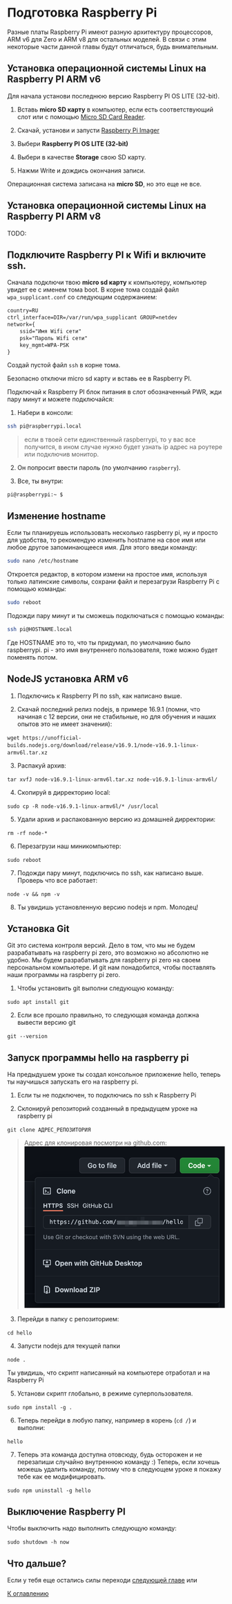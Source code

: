# Подготовка Raspberry Pi

Разные платы Raspberry Pi имеют разную архитектуру процессоров, ARM v6 для Zero и ARM v8 для остальных моделей. В связи с этим некоторые части данной главы будут отличаться, будь внимательным.

## Установка операционной системы Linux на Raspberry PI ARM v6

Для начала установи последнюю версию Raspberry PI OS LITE (32-bit).

1. Вставь **micro SD карту** в компьютер, если есть соответствующий слот или с помощью [Micro SD Card Reader](https://aliexpress.ru/item/1005002256132372.html).

2. Скачай, установи и запусти [Raspberry Pi Imager](https://www.raspberrypi.org/software/)

3. Выбери **Raspberry PI OS LITE (32-bit)**

4. Выбери в качестве **Storage** свою SD карту.

5. Нажми Write и дождись окончания записи.

Операционная система записана на **micro SD**, но это еще не все.

## Установка операционной системы Linux на Raspberry PI ARM v8

TODO:

## Подключите Raspberry PI к Wifi и включите ssh.

Сначала подключи твою **micro sd карту** к компьютеру, компьютер увидет ее с именем тома boot. В корне тома создай файл `wpa_supplicant.conf` со следующим содержанием:
```
country=RU
ctrl_interface=DIR=/var/run/wpa_supplicant GROUP=netdev
network={
    ssid="Имя Wifi сети"
    psk="Пароль Wifi сети"
    key_mgmt=WPA-PSK
}
```

Создай пустой файл `ssh` в корне тома.

Безопасно отключи micro sd карту и вставь ее в Raspberry PI.

Подключай к Raspberry PI блок питания в слот обозначенный PWR, жди пару минут и можете подключайся:

1. Набери в консоли:

```sh
ssh pi@raspberrypi.local
```

> если в твоей сети единственный raspberrypi, то у вас все получится, в ином случае нужно будет узнать ip адрес на роутере или подключив монитор.

2. Он попросит ввести пароль (по умолчанию `raspberry`).

3. Все, ты внутри:

```
pi@raspberrypi:~ $
```

## Изменение hostname

Если ты планируешь использовать несколько raspberry pi, ну и просто для удобства, то рекомендую изменить hostname на свое имя или любое другое запоминающееся имя. Для этого введи команду:

```sh
sudo nano /etc/hostname
```

Откроется редактор, в котором измени на простое имя, используя только латинские символы, сохрани файл и перезагрузи Raspberry Pi с помощью команды:

```sh
sudo reboot
```

Подожди пару минут и ты сможешь подключаться с помощью команды:

```sh
ssh pi@HOSTNAME.local
```

Где HOSTNAME это то, что ты придумал, по умолчанию было raspberrypi. pi - это имя внутреннего пользователя, тоже можно будет поменять потом.

## NodeJS установка ARM v6

1. Подключись к Raspberry PI по ssh, как написано выше.

2. Скачай последний релиз nodejs, в примере 16.9.1 (помни, что начиная с 12 версии, они не стабильные, но для обучения и наших опытов это не имеет значения):

`wget https://unofficial-builds.nodejs.org/download/release/v16.9.1/node-v16.9.1-linux-armv6l.tar.xz`

3. Распакуй архив:

`tar xvfJ node-v16.9.1-linux-armv6l.tar.xz node-v16.9.1-linux-armv6l/`

4. Скопируй в дирректорию local:

`sudo cp -R node-v16.9.1-linux-armv6l/* /usr/local`

5. Удали архив и распакованную версию из домашней дирректории:

`rm -rf node-*`

6. Перезагрузи наш миникомпьютер:

`sudo reboot`

7. Подожди пару минут, подключись по ssh, как написано выше. Проверь что все работает:

`node -v && npm -v`

8. Ты увидишь установленную версию nodejs и npm. Молодец!

## Установка Git

Git это система контроля версий. Дело в том, что мы не будем разрабатывать на raspberry pi zero, это возможно но абсолютно не удобно. Мы будем разрабатывать для raspberry pi zero на своем персональном компьютере. И git нам понадобится, чтобы поставлять наши программы на raspberry pi zero.

1. Чтобы установить git выполни следующую команду:

`sudo apt install git`

2. Если все прошло правильно, то следующая команда должна вывести версию git

`git --version`

## Запуск программы hello на raspberry pi

На предыдушем уроке ты создал консольное приложение hello, теперь ты научишься запускать его на raspberry pi.

1. Если ты не подключен, то подключись по ssh к Raspberry Pi

2. Склонируй репозиторий созданный в предыдущем уроке на raspberry pi

`git clone АДРЕС_РЕПОЗИТОРИЯ`

> Адрес для клонировая посмотри на github.com:
![Скопировать адрес](003/repository-address.png)

3. Перейди в папку с репозиторием:

`cd hello`

4. Запусти nodejs для текущей папки

`node .`

Ты увидишь, что скрипт написанный на компьютере отработал и на Raspberry Pi

5. Установи скрипт глобально, в режиме суперпользователя.

`sudo npm install -g .`

6. Теперь перейди в любую папку, например в корень (`cd /`) и выполни:

`hello`

7. Теперь эта команда доступна отовсюду, будь осторожен и не перезапиши случайно внутреннюю команду :) Теперь, если хочешь можешь удалить команду, потому что в следующем уроке я покажу тебе как ее модифицировать.

`sudo npm uninstall -g hello`

## Выключение Raspberry PI

Чтобы выключить надо выполнить следующую команду:

`sudo shutdown -h now`

## Что дальше?

Если у тебя еще остались силы переходи [следующей главе](004-console-args.md) или

[К оглавлению](../index.md)
